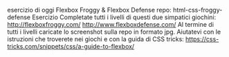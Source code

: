 esercizio di oggi Flexbox Froggy & Flexbox Defense
repo: html-css-froggy-defense
Esercizio Completate tutti i livelli di questi due simpatici giochini:
http://flexboxfroggy.com/
http://www.flexboxdefense.com/
Al termine di tutti i livelli caricate lo screenshot sulla repo in formato jpg.
Aiutatevi con le istruzioni che troverete nei giochi e con la guida di CSS tricks: https://css-tricks.com/snippets/css/a-guide-to-flexbox/
